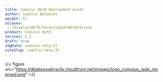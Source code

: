 ```yaml
---
title: Cumulus NetQ Deployment Guide
author: Cumulus Networks
weight: 51
aliases:
 - /display/NETQ/Investigate+NetQ+Issues
product: Cumulus NetQ
version: 2.2
draft: true
imgData: cumulus-netq-22
siteSlug: cumulus-netq-22
---
```

{{< figure src="https://dkahegywkrw3e.cloudfront.net/images/logo_cumulus_jade_reversed.png" >}}
